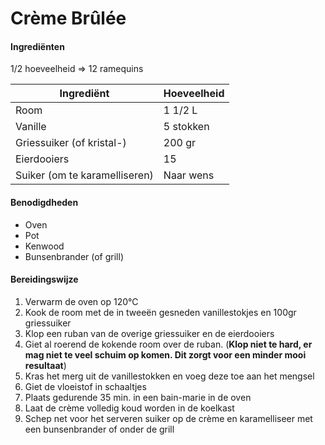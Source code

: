 # Crème Brûlée

#### Ingrediënten

1/2 hoeveelheid => 12 ramequins

| Ingrediënt                    | Hoeveelheid |
| ----------------------------- | ----------- |
| Room                          | 1 1/2 L     |
| Vanille                       | 5 stokken   |
| Griessuiker (of kristal-)     | 200 gr      |
| Eierdooiers                   | 15          |
| Suiker (om te karamelliseren) | Naar wens   |

#### Benodigdheden

- Oven
- Pot
- Kenwood
- Bunsenbrander (of grill)

#### Bereidingswijze

1. Verwarm de oven op 120°C
2. Kook de room met de in tweeën gesneden vanillestokjes en 100gr griessuiker
3. Klop een ruban van de overige griessuiker en de eierdooiers
4. Giet al roerend de kokende room over de ruban. (**Klop niet te hard, er mag niet te veel schuim op komen. Dit zorgt voor een minder mooi resultaat**)
5. Kras het merg uit de vanillestokken en voeg deze toe aan het mengsel
6. Giet de vloeistof in schaaltjes
7. Plaats gedurende 35 min. in een bain-marie in de oven
8. Laat de crème volledig koud worden in de koelkast
9. Schep net voor het serveren suiker op de crème en karamelliseer met een bunsenbrander of onder de grill
